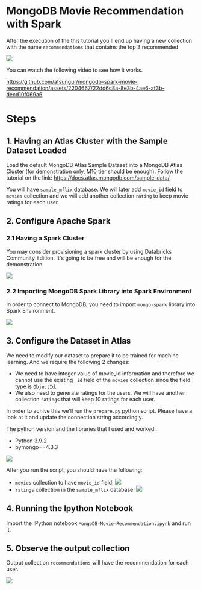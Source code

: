 # MongoDB Movie Recommendation with Spark

After the execution of the this tutorial you'll end up having a new collection with the name `recommendations` that contains the top 3 recommended

![](screenshots/recommendations-collection.png)

You can watch the following video to see how it works.

https://github.com/afsungur/mongodb-spark-movie-recommendation/assets/2204667/22dd6c8a-8e3b-4ae6-af3b-decd10f069a6

# Steps

## 1. Having an Atlas Cluster with the Sample Dataset Loaded

Load the default MongoDB Atlas Sample Dataset into a MongoDB Atlas Cluster (for demonstration only, M10 tier should be enough). Follow the tutorial on the link: https://docs.atlas.mongodb.com/sample-data/

You will have `sample_mflix` database. We will later add `movie_id` field to `movies` collection and we will add another collection `rating` to keep movie ratings for each user.

## 2. Configure Apache Spark

### 2.1 Having a Spark Cluster

You may consider provisioning a spark cluster by using Databricks Community Edition. It's going to be free and will be enough for the demonstration.

![](screenshots/databricks-community-spark.png)

### 2.2 Importing MongoDB Spark Library into Spark Environment

In order to connect to MongoDB, you need to import `mongo-spark` library into Spark Environment.

![](screenshots/mongo-spark-import.png)

## 3. Configure the Dataset in Atlas

We need to modify our dataset to prepare it to be trained for machine learning. And we require the following 2 changes:

- We need to have integer value of movie_id information and therefore we cannot use the existing `_id` field of the `movies` collection since the field type is `ObjectId`.
- We also need to generate ratings for the users. We will have another collection `ratings` that will keep 10 ratings for each user.

In order to achive this we'll run the `prepare.py` python script. Please have a look at it and update the connection string accordingly.

The python version and the libraries that I used and worked:
- Python 3.9.2
- pymongo==4.3.3

![](screenshots/ratings-population.png)

After you run the script, you should have the following:

- `movies` collection to have `movie_id` field:
![](screenshots/movies-collection.png)
- `ratings` collection in the `sample_mflix` database:
![](screenshots/ratings-collection.png)

## 4. Running the Ipython Notebook

Import the IPython notebook `MongoDB-Movie-Recommendation.ipynb` and run it. 

## 5. Observe the output collection

Output collection `recommendations` will have the recommendation for each user.

![](screenshots/recommendations-collection.png)
